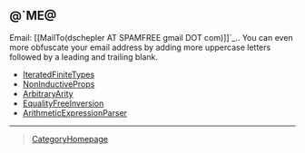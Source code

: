 
@\`ME@
------

Email: \[\[MailTo(dschepler AT SPAMFREE gmail DOT com)\]\]\`\_.. You can even more obfuscate your email address by adding more uppercase letters followed by a leading and trailing blank.

-   [IteratedFiniteTypes](IteratedFiniteTypes)
-   [NonInductiveProps](NonInductiveProps)
-   [ArbitraryArity](ArbitraryArity)
-   [EqualityFreeInversion](EqualityFreeInversion)
-   [ArithmeticExpressionParser](ArithmeticExpressionParser)

------------------------------------------------------------------------

> [CategoryHomepage](CategoryHomepage)
